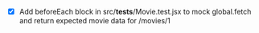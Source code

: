 - [x] Add beforeEach block in src/**tests**/Movie.test.jsx to mock global.fetch and return expected movie data for /movies/1
